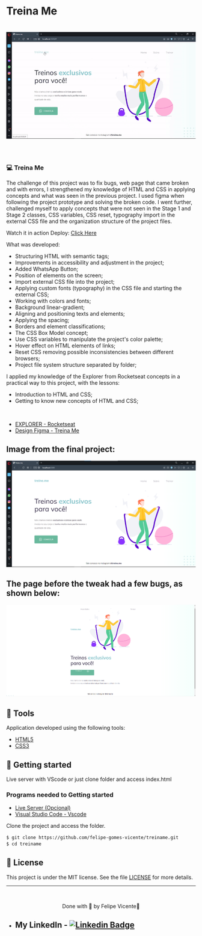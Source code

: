 # Treina Me

<h1 align="center">
    <img alt="Gif of the finished project Treina Me" title="gif" src="./assets/treineme.gif" />
</h1>

<br>

### 💻 Treina Me

The challenge of this project was to fix bugs, web page that came broken and with 
errors, I strengthened my knowledge of HTML and CSS in applying concepts and what 
was seen in the previous project. 
I used figma when following the project prototype and solving the broken code.
I went further, challenged myself to apply concepts that were not seen in the 
Stage 1 and Stage 2 classes, CSS variables, CSS reset, typography import in the 
external CSS file and the organization structure of the project files.

Watch it in action Deploy: [Click Here](https://felipe-gomes-vicente.github.io/treiname/)

What was developed:

- Structuring HTML with semantic tags;
- Improvements in accessibility and adjustment in the project;
- Added WhatsApp Button;
- Position of elements on the screen;
- Import external CSS file into the project;
- Applying custom fonts (typography) in the CSS file and starting the external CSS;
- Working with colors and fonts;
- Background linear-gradient;
- Aligning and positioning texts and elements;
- Applying the spacing;
- Borders and element classifications;
- The CSS Box Model concept;
- Use CSS variables to manipulate the project's color palette;
- Hover effect on HTML elements of links;
- Reset CSS removing possible inconsistencies between different browsers;
- Project file system structure separated by folder;


I applied my knowledge of the Explorer from Rocketseat concepts in a practical way 
to this project, with the lessons:

- Introduction to HTML and CSS;
- Getting to know new concepts of HTML and CSS;
  
<br />

- [EXPLORER - Rocketseat](https://www.rocketseat.com.br/explorer)
- [Design Figma - Treina Me](https://www.figma.com/file/rkDOHGPwwFtBNqEdHSuQPd/Projeto-02---Explorer?node-id=0%3A1)

## Image from the final project:
 <img alt="Print Treina Me" title=" Landing page" src="./assets/print-treineme.png" />

<br />

## The page before the tweak had a few bugs, as shown below:
 <img alt="Initial image of the page without adjustment" title=" Landing page" src="./assets/refatorar.png" />

## 🧪 Tools

Application developed using the following tools:

- [HTML5](https://www.w3schools.com/html/default.asp)
- [CSS3](https://www.w3schools.com/css/default.asp)

## 🚀 Getting started

Live server with VScode or just clone folder and access index.html

### Programs needed to Getting started

- [Live Server (Opcional)](https://marketplace.visualstudio.com/items?itemName=ritwickdey.LiveServer)
- [Visual Studio Code - Vscode](https://code.visualstudio.com/)

Clone the project and access the folder.

```bash
$ git clone https://github.com/felipe-gomes-vicente/treiname.git
$ cd treiname
```

## 📝 License

This project is under the MIT license. See the file [LICENSE](LICENSE.md) for more details.

---

&nbsp;

<p align="center">Done with 💜 by Felipe Vicente👋</p>

- ## My LinkedIn - [![Linkedin Badge](https://img.shields.io/badge/-FelipeVicente-blue?style=flat-square&logo=Linkedin&logoColor=white&link=https://www.linkedin.com/in/felipe-gomes-vicente/)](https://www.linkedin.com/in/felipe-gomes-vicente/)

